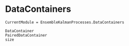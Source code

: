 # DataContainers

```@meta
CurrentModule = EnsembleKalmanProcesses.DataContainers
```

```@docs
DataContainer
PairedDataContainer
size
```

